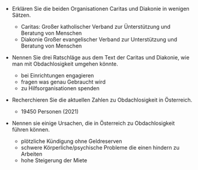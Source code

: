 - Erklären Sie die beiden Organisationen Caritas und Diakonie in wenigen Sätzen.
	- Caritas:
		Großer katholischer Verband zur Ünterstützung und Beratung von Menschen
	- Diakonie
		Großer evangelischer Verband zur Unterstützung und Beratung von Menschen

- Nennen Sie drei Ratschläge aus dem Text der Caritas und Diakonie, wie man mit Obdachlosigkeit umgehen könnte.
	- bei Einrichtungen engagieren
	- fragen was genau Gebraucht wird
	- zu Hilfsorganisationen spenden

- Recherchieren Sie die aktuellen Zahlen zu Obdachlosigkeit in Österreich.
	- 19450 Personen (2021)

- Nennen sie einige Ursachen, die in Österreich zu Obdachlosigkeit führen können.
	- plötzliche Kündigung ohne Geldreserven
	- schwere Körperliche/psychische Probleme die einen hindern zu Arbeiten
	- hohe Steigerung der Miete